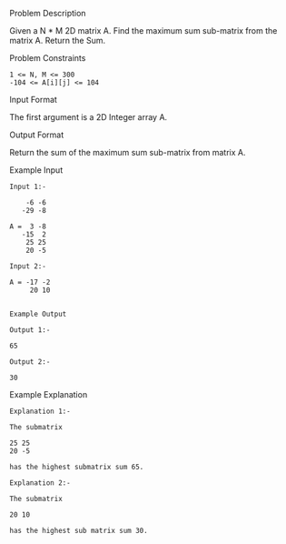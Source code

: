 Problem Description

Given a N * M 2D matrix A. Find the maximum sum sub-matrix from the matrix A. Return the Sum.


Problem Constraints

    1 <= N, M <= 300
    -104 <= A[i][j] <= 104


Input Format

The first argument is a 2D Integer array A.


Output Format

Return the sum of the maximum sum sub-matrix from matrix A.


Example Input
    
    Input 1:-
    
        -6 -6
       -29 -8
    
    A =  3 -8
       -15  2
        25 25
        20 -5
    
    Input 2:-
    
    A = -17 -2
         20 10
    
    
    Example Output
    
    Output 1:-
    
    65
    
    Output 2:-
    
    30
    
    

Example Explanation

    Explanation 1:-
    
    The submatrix 
    
    25 25
    20 -5
    
    has the highest submatrix sum 65.
    
    Explanation 2:-
    
    The submatrix 
    
    20 10
    
    has the highest sub matrix sum 30.

